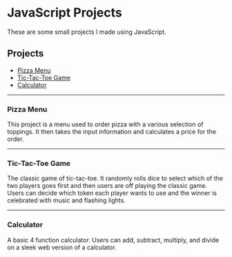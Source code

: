 # JavaScript Projects

These are some small projects I made using JavaScript.

## Projects

- [Pizza Menu](./Basic-Javascript-projects/Pizza_project/pizza.html)
- [Tic-Tac-Toe Game](./TicTacToe/index.html)
- [Calculator](./Calculator/index.html)

---

### Pizza Menu

This project is a menu used to order pizza with a various selection of toppings. It then takes the input information and calculates a price for the order.

---

### Tic-Tac-Toe Game

The classic game of tic-tac-toe. It randomly rolls dice to select which of the two players goes first and then users are off playing the classic game. Users can decide which token each player wants to use and the winner is celebrated with music and flashing lights.

---

### Calculator

A basic 4 function calculator. Users can add, subtract, multiply, and divide on a sleek web version of a calculator.
